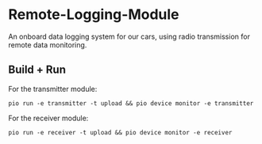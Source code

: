 # Remote-Logging-Module

An onboard data logging system for our cars, using radio transmission for remote data monitoring.

## Build + Run

For the transmitter module:

`pio run -e transmitter -t upload && pio device monitor -e transmitter`

For the receiver module:

`pio run -e receiver -t upload && pio device monitor -e receiver`
